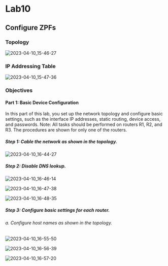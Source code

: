 # Lab10
## Configure ZPFs
### Topology
![2023-04-10_15-46-27](https://user-images.githubusercontent.com/122459067/230904037-00127cfa-1985-4c49-831f-03cab464ca5f.png)
### IP Addressing Table
![2023-04-10_15-47-36](https://user-images.githubusercontent.com/122459067/230904167-467a2b1e-129b-4ca8-bf72-fab867cc2aec.png)
### Objectives
#### Part 1: Basic Device Configuration
In this part of this lab, you set up the network topology and configure basic settings, such as the interface IP addresses, static routing, device access, and passwords.
Note: All tasks should be performed on routers R1, R2, and R3. The procedures are shown for only one of the routers.
##### Step 1: Cable the network as shown in the topology.
![2023-04-10_16-44-27](https://user-images.githubusercontent.com/122459067/230913195-7e8fdb62-3d23-4037-9a70-eceaa15b297e.png)
##### Step 2: Disable DNS lookup.
![2023-04-10_16-46-14](https://user-images.githubusercontent.com/122459067/230913485-ed1ac971-1525-4802-8a4e-7c176fb70565.png)

![2023-04-10_16-47-38](https://user-images.githubusercontent.com/122459067/230913707-c9f73a9a-e231-4e24-97ab-34dcb60192ad.png)

![2023-04-10_16-48-35](https://user-images.githubusercontent.com/122459067/230913878-3fe3a496-8917-4ee6-a655-a1525b0879fe.png)

##### Step 3: Configure basic settings for each router.
###### a.	Configure host names as shown in the topology.
![2023-04-10_16-55-50](https://user-images.githubusercontent.com/122459067/230915362-16ad92ab-cb4f-4893-8b46-07f60e36532a.png)


![2023-04-10_16-56-39](https://user-images.githubusercontent.com/122459067/230915485-38c42c4f-f3f0-43c7-b9f5-fdf508c1a7cd.png)

![2023-04-10_16-57-20](https://user-images.githubusercontent.com/122459067/230915616-bf5f6ee9-9e05-4794-b88c-020f35f7db21.png)
